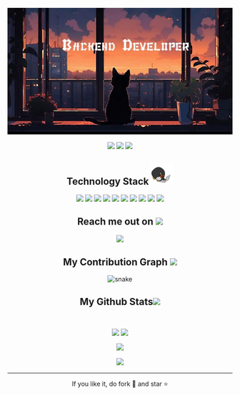 <!-- ## Hi there 👋

<!--
**Anhdao153/Anhdao153** is a ✨ _special_ ✨ repository because its `README.md` (this file) appears on your GitHub profile.

Here are some ideas to get you started:

- 🔭 I’m currently working on ...
- 🌱 I’m currently learning ...
- 👯 I’m looking to collaborate on ...
- 🤔 I’m looking for help with ...
- 💬 Ask me about ...
- 📫 How to reach me: ...
- 😄 Pronouns: ...
- ⚡ Fun fact: ...
-->

<!--  https://thiennd.github.io/portfolio/  -->
<p align="center">

</p align="center">
<img src="https://github.com/Anhdao153/Anhdao153/blob/main/images/imgpsh_fullsize_anim.jpeg" />

<p align="center">

 <img src="https://badges.pufler.dev/visits/Anhdao153/Anhdao153"/>
 <!-- <img src="https://badges.pufler.dev/years/anhdao153"/> -->
 <img src="https://badges.pufler.dev/repos/Anhdao153"/>
 <img src="https://badges.pufler.dev/commits/monthly/Anhdao153" />

</p>

<!-- <p align="center">
  I'm a 3rd year student pursuing Master's in Computer Applications 🎓 from Guru Gobind Singh Indraprastha University 🏛. I'm a passionate learner who's always willing to learn and work across technologies and domains 💡. I love to explore new technologies and leverage them to solve real-life problems ✨. Apart from that I also love to guide and mentor newbies👨🏻‍💻. I'm deep into Web 🕸️ Development.
</p>   -->

<h2 align="center">Technology Stack <img src="https://github.com/anhdao153/anhdao153/blob/main/images/laptop.gif" width="50"></h2>

<p align="center">
 <img src="https://img.shields.io/badge/-Golang-black?style=flat-square&logo=go"/>
<img src="https://img.shields.io/badge/-java-black?style=flat-square&logo=java"/>
<!-- <img src="https://img.shields.io/badge/-HTML5-E34F26?style=flat-square&logo=html5&logoColor=white"/>
<img src="https://img.shields.io/badge/-CSS3-1572B6?style=flat-square&logo=css3"/> -->
<img src="https://img.shields.io/badge/-nestjs-black?style=flat-square&logo=nestjs"/>
<img src="https://img.shields.io/badge/docker-black?style=flat-square&logo=docker"/>
<!-- <img src="https://img.shields.io/badge/-JavaScript-black?style=flat-square&logo=javascript"/> -->
<img src="https://img.shields.io/badge/-Nodejs-black?style=flat-square&logo=Node.js"/>
<img src="https://img.shields.io/badge/-AWS-black?style=flat-square&logo=amazon-aws"/>
<img src="https://img.shields.io/badge/-DynamoDB-black?style=flat-square&logo=Amazon%20DynamoDB"/>
<img src="https://img.shields.io/badge/-MySQL-black?style=flat-square&logo=mysql"/>
<img src="https://img.shields.io/badge/-Git-black?style=flat-square&logo=git"/>
<img src="https://img.shields.io/badge/-GitHub-black?style=flat-square&logo=github"/>
</p>

<h2 align="center">Reach me out on <img src="https://media0.giphy.com/media/jqNPzdTTxQfOgOqpO4/source.gif" width="50"></h2>

<p align="center">
<!-- <img src="https://img.shields.io/badge/-ritik-purple?style=flat-square&logo=instagram&logoColor=white&link=https://www.instagram.com/pinkdogg307/"/> -->
<a href="mailto: ndthien.1532000@gmail.com">
 <img src="https://img.shields.io/badge/-Anhdao153-c14438?style=flat-square&logo=Gmail&logoColor=white&link=mailto:ndthien.1532000@gmail.com"/>
</a>
<!-- <a href="https://www.linkedin.com/in/ritik-rawal-698a18142/">
 <img src="https://img.shields.io/badge/-Anhdao153-blue?style=flat-square&logo=Linkedin&logoColor=white&link=https://www.linkedin.com/in/ritik-rawal-698a18142/"/>
</a> -->
 <!-- <a href="https://twitter.com/Anhdao153">
 <img src="https://img.shields.io/badge/-Anhdao153-blue?style=flat-square&logo=twitter&logoColor=white&link=https://twitter.com/ritikhere307"/>
</a> -->
</p>

<h2 align="center">
  My Contribution Graph <img src="https://media.giphy.com/media/xUA7aZeLE2e0P7Znz2/giphy.gif" width="50">
</h2>
<p align="center">
  <img src="https://github.com/Anhdao153/raw/output/github-contribution-grid-snake.svg" alt="snake"></center>
</p>

<h2 align="center">
  My Github Stats<img src="https://media.giphy.com/media/VgCDAzcKvsR6OM0uWg/giphy.gif" width="50">
</h2>

<br>

<p align = "center">
  <img  src = "https://github-readme-stats.vercel.app/api?username=anhdao153&show_icons=true&theme=radical&line_height=27">
  <img src = "https://github-readme-stats.vercel.app/api/top-langs/?username=anhdao153&hide=html,css,java,shaderlab,kotlin,hlsl&theme=radical">
</p>

<p align = "center">
 <img  src="https://github-readme-streak-stats.herokuapp.com/?user=anhdao153&show_icons=true&locale=en&layout=compact&theme=radical&line_height=0" />
</p>

<p align = "center">
 <img src="https://github-readme-activity-graph.vercel.app/graph?username=anhdao153&theme=github-compact">
</p>
<hr>
<p align="center">If you like it, do fork 🍴 and star ⭐</p>
